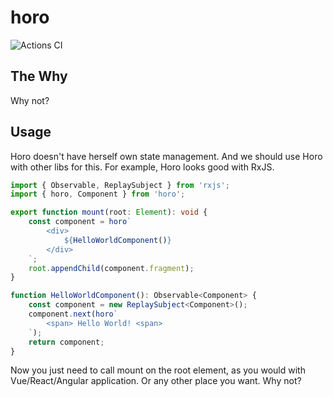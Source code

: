 # horo
![Actions CI](https://github.com/lroskoshin/horo/actions/workflows/ci.yml/badge.svg)
## The Why
Why not?
## Usage
Horo doesn't have herself own state management. And we should use Horo with other libs for this.
For example, Horo looks good with RxJS.
```typescript
import { Observable, ReplaySubject } from 'rxjs';
import { horo, Component } from 'horo';

export function mount(root: Element): void {
    const component = horo`
        <div>
            ${HelloWorldComponent()}
        </div>
    `;
    root.appendChild(component.fragment);
}

function HelloWorldComponent(): Observable<Component> {
    const component = new ReplaySubject<Component>();
    component.next(horo`
        <span> Hello World! <span>
    `);
    return component;
}
```
Now you just need to call mount on the root element, as you would with Vue/React/Angular application.
Or any other place you want. Why not?

